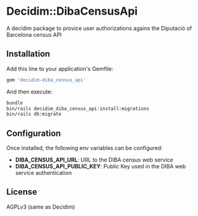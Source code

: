 # Decidim::DibaCensusApi

A decidim package to provice user authorizations agains the Diputació of Barcelona census API


## Installation

Add this line to your application's Gemfile:

```ruby
gem 'decidim-diba_census_api'
```

And then execute:

```bash
bundle
bin/rails decidim_diba_census_api:install:migrations
bin/rails db:migrate
```

## Configuration

Once installed, the following env variables can be configured:

- **DIBA_CENSUS_API_URL**: URL to the DIBA census web service
- **DIBA_CENSUS_API_PUBLIC_KEY**: Public Key used in the DIBA web service authentication

## License

AGPLv3 (same as Decidim)
